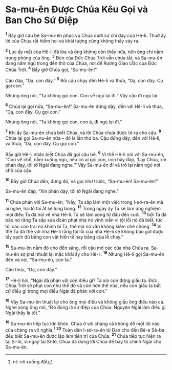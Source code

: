 # Sa-mu-ên Ðược Chúa Kêu Gọi và Ban Cho Sứ Ðiệp
<sup><b>1</b></sup> Bấy giờ cậu bé Sa-mu-ên phục vụ Chúa dưới sự chỉ dạy của Hê-li. Thuở ấy lời của Chúa rất hiếm hoi và khải tượng cũng không thấy xảy ra.

<sup><b>2</b></sup> Lúc ấy mắt của Hê-li đã lòa và ông không còn thấy nữa, nên ông chỉ nằm trong phòng của ông. <sup><b>3</b></sup> Ðèn của Ðức Chúa Trời vẫn chưa tắt, và Sa-mu-ên đang nằm ngủ trong đền thờ của Chúa, nơi để Rương Giao Ước của Ðức Chúa Trời. <sup><b>4</b></sup> Bấy giờ Chúa gọi, “Sa-mu-ên!”

Cậu đáp, “Dạ, con đây.” <sup><b>5</b></sup> Rồi cậu chạy đến Hê-li và thưa, “Dạ, con đây. Cụ gọi con.”

Nhưng ông nói, “Ta không gọi con. Con về ngủ lại đi.” Vậy cậu đi ngủ lại.

<sup><b>6</b></sup> Chúa lại gọi nữa, “Sa-mu-ên!” Sa-mu-ên đứng dậy, đến với Hê-li và thưa, “Dạ, con đây. Cụ gọi con.”

Nhưng ông nói, “Ta không gọi con, con à, đi ngủ lại đi.”

<sup><b>7</b></sup> Khi ấy Sa-mu-ên chưa biết Chúa, và lời Chúa chưa được tỏ ra cho cậu. <sup><b>8</b></sup> Chúa lại gọi Sa-nu-ên nữa – đó là lần thứ ba. Cậu đứng dậy, đến với Hê-li, và thưa, “Dạ, con đây. Cụ gọi con.”

Bấy giờ Hê-li nhận biết Chúa đã gọi cậu bé. <sup><b>9</b></sup> Vì thế Hê-li nói với Sa-mu-ên, “Con về chỗ, nằm xuống ngủ, nếu có ai gọi con, con hãy đáp, ‘Lạy Chúa, xin phán dạy, tôi tớ Ngài đang nghe.’” Vậy Sa-mu-ên đi và trở lại nằm ngủ nơi chỗ của cậu.

<sup><b>10</b></sup> Bấy giờ Chúa đến, đứng đó, và gọi như trước, “Sa-mu-ên! Sa-mu-ên!”

Sa-mu-ên đáp, “Xin phán dạy, tôi tớ Ngài đang nghe.”

<sup><b>11</b></sup> Chúa phán với Sa-mu-ên, “Nầy, Ta sắp làm một việc trong I-sơ-ra-ên mà ai nghe, hai lỗ tai ắt sẽ lùng bùng. <sup><b>12</b></sup> Trong ngày ấy Ta sẽ làm ứng nghiệm mọi điều Ta đã nói về nhà Hê-li. Ta sẽ làm xong từ đầu đến cuối, <sup><b>13</b></sup> bởi Ta đã bảo nó rằng Ta sắp sửa đoán phạt nhà nó vĩnh viễn vì tội lỗi nó đã biết, tức tội các con trai nó khinh bỉ Ta, thế mà nó vẫn không kiềm chế chúng. <sup><b>14</b></sup> Vì thế Ta đã thề với nhà Hê-li rằng tội lỗi của nhà Hê-li sẽ không bao giờ được tẩy sạch dù bằng con vật hiến tế hay bằng của lễ chay.”

<sup><b>15</b></sup> Sa-mu-ên nằm đó cho đến sáng, rồi cậu mở các cửa nhà Chúa ra. Sa-mu-ên sợ phải thuật lại mặc khải ấy cho Hê-li. <sup><b>16</b></sup> Nhưng Hê-li gọi Sa-mu-ên đến và nói, “Sa-mu-ên, con ta.”

Cậu thưa, “Dạ, con đây.”

<sup><b>17</b></sup> Hê-li hỏi, “Ngài đã phán với con điều gì? Ta xin con đừng giấu ta. Ðức Chúa Trời sẽ phạt con như thế đó và còn hơn thế nữa, nếu con giấu ta bất cứ điều gì trong mọi điều Ngài đã phán với con.”

<sup><b>18</b></sup> Vậy Sa-mu-ên thuật lại cho ông mọi điều và không giấu ông điều nào cả. Nghe xong ông nói, “Ðó đúng là sứ điệp của Chúa. Nguyện Ngài làm điều gì Ngài thấy là tốt.”

<sup><b>19</b></sup> Sa-mu-ên tiếp tục lớn khôn. Chúa ở với chàng và không để một lời nào của chàng ra vô nghĩa.[^1] <sup><b>20</b></sup> Toàn dân I-sơ-ra-ên từ Ðan cho đến Bê-e Sê-ba đều biết Sa-mu-ên được lập làm tiên tri của Chúa. <sup><b>21</b></sup> Chúa tiếp tục hiện ra tại Si-lô, vì ngay tại Si-lô, Chúa đã dùng lời Chúa để bày tỏ chính Ngài cho Sa-mu-ên.

[^1]: nt: rơi xuống đất
